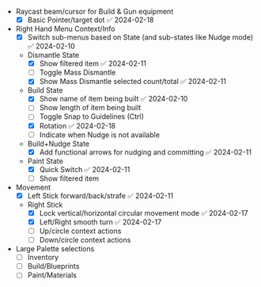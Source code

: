- Raycast beam/cursor for Build & Gun equipment
	- [x] Basic Pointer/target dot ✅ 2024-02-18
- Right Hand Menu Context/Info
	- [x] Switch sub-menus based on State (and sub-states like Nudge mode) ✅ 2024-02-10
	- Dismantle State
		- [x] Show filtered item ✅ 2024-02-11
		- [ ] Toggle Mass Dismantle
		- [x] Show Mass Dismantle selected count/total ✅ 2024-02-11
	- Build State
		- [x] Show name of item being built ✅ 2024-02-10
		- [ ] Show length of item being built
		- [ ] Toggle Snap to Guidelines (Ctrl)
		- [x] Rotation ✅ 2024-02-18
		- [ ] Indicate when Nudge is not available
	- Build+Nudge State
		- [x] Add functional arrows for nudging and committing ✅ 2024-02-11
	- Paint State
		- [x] Quick Switch ✅ 2024-02-11
		- [ ] Show filtered item
- Movement
	- [x] Left Stick forward/back/strafe ✅ 2024-02-11
	- Right Stick
		- [x] Lock vertical/horizontal circular movement mode ✅ 2024-02-17
		- [x] Left/Right smooth turn ✅ 2024-02-17
		- [ ] Up/circle context actions
		- [ ] Down/circle context actions
- Large Palette selections
	- [ ] Inventory
	- [ ] Build/Blueprints
	- [ ] Paint/Materials